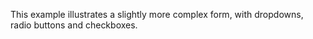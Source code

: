 This example illustrates a slightly more complex form, with dropdowns, radio buttons and checkboxes.
